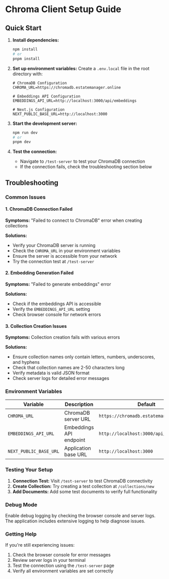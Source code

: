 # Chroma Client Setup Guide

## Quick Start

1. **Install dependencies:**
   ```bash
   npm install
   # or
   pnpm install
   ```

2. **Set up environment variables:**
   Create a `.env.local` file in the root directory with:
   ```env
   # ChromaDB Configuration
   CHROMA_URL=https://chromadb.estatemanager.online
   
   # Embeddings API Configuration
   EMBEDDINGS_API_URL=http://localhost:3000/api/embeddings
   
   # Next.js Configuration
   NEXT_PUBLIC_BASE_URL=http://localhost:3000
   ```

3. **Start the development server:**
   ```bash
   npm run dev
   # or
   pnpm dev
   ```

4. **Test the connection:**
   - Navigate to `/test-server` to test your ChromaDB connection
   - If the connection fails, check the troubleshooting section below

## Troubleshooting

### Common Issues

#### 1. ChromaDB Connection Failed
**Symptoms:** "Failed to connect to ChromaDB" error when creating collections

**Solutions:**
- Verify your ChromaDB server is running
- Check the `CHROMA_URL` in your environment variables
- Ensure the server is accessible from your network
- Try the connection test at `/test-server`

#### 2. Embedding Generation Failed
**Symptoms:** "Failed to generate embeddings" error

**Solutions:**
- Check if the embeddings API is accessible
- Verify the `EMBEDDINGS_API_URL` setting
- Check browser console for network errors

#### 3. Collection Creation Issues
**Symptoms:** Collection creation fails with various errors

**Solutions:**
- Ensure collection names only contain letters, numbers, underscores, and hyphens
- Check that collection names are 2-50 characters long
- Verify metadata is valid JSON format
- Check server logs for detailed error messages

### Environment Variables

| Variable | Description | Default |
|----------|-------------|---------|
| `CHROMA_URL` | ChromaDB server URL | `https://chromadb.estatemanager.online` |
| `EMBEDDINGS_API_URL` | Embeddings API endpoint | `http://localhost:3000/api/embeddings` |
| `NEXT_PUBLIC_BASE_URL` | Application base URL | `http://localhost:3000` |

### Testing Your Setup

1. **Connection Test:** Visit `/test-server` to test ChromaDB connectivity
2. **Create Collection:** Try creating a test collection at `/collections/new`
3. **Add Documents:** Add some test documents to verify full functionality

### Debug Mode

Enable debug logging by checking the browser console and server logs. The application includes extensive logging to help diagnose issues.

### Getting Help

If you're still experiencing issues:
1. Check the browser console for error messages
2. Review server logs in your terminal
3. Test the connection using the `/test-server` page
4. Verify all environment variables are set correctly 